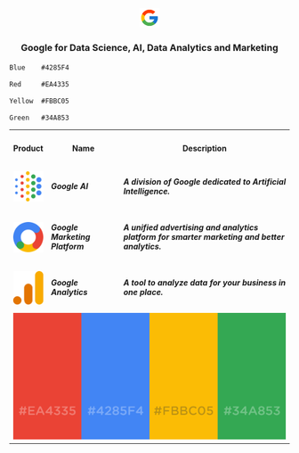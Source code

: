 <p align=center><img src="Google/Google.png" width=7%></p>

<h3 align=center>Google for Data Science, AI, Data Analytics and Marketing</h3>

```html
Blue    #4285F4
```

```
Red     #EA4335 
```

```
Yellow  #FBBC05
```

```
Green   #34A853
```

<table align=center width=100%>
  <tr><th width = 8%><h4>Product</h4></th><th><h4>Name</h4></th><th><h4>Description</h4></th></tr>
  <tr><td><a href="https://ai.google/" target="_blank"><img src="Google/AI.svg"></a></td><td><h5>Google AI</h5></td><td><h5>A division of Google dedicated to Artificial Intelligence.</h5></td></tr>
  <tr><td><a href="https://marketingplatform.google.com/about/" target="_blank"><img src="Google/Marketing.svg"></a></td><td><h5>Google Marketing Platform</h5></td><td><h5>A unified advertising and analytics platform for smarter marketing and better analytics.</h5></td></tr>
  <tr><td><a href="https://marketingplatform.google.com/about/analytics/" target="_blank"><img src="Google/Analytics.svg"></a></td><td><h5>Google Analytics</h5></td><td><h5>A tool to analyze data for your business in one place.</h5></td></tr>
  <tr><td colspan=3 align=center><img src='Google/GoogleHexCode.png'></td></tr>
</table>
